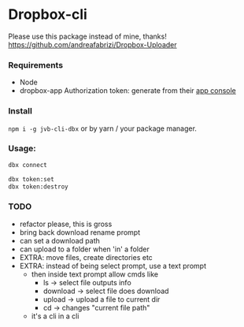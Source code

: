 # Dropbox-cli

Please use this package instead of mine, thanks!  
https://github.com/andreafabrizi/Dropbox-Uploader

### Requirements
- Node
- dropbox-app Authorization token: generate from their [app console](https://www.dropbox.com/developers/apps?_tk=pilot_lp&_ad=topbar4&_camp=myapps)

### Install 
`npm i -g jvb-cli-dbx` or by yarn / your package manager.

### Usage:
```sh
dbx connect
```
```sh
dbx token:set
dbx token:destroy
```


### TODO
- refactor please, this is gross
- bring back download rename prompt
- can set a download path
- can upload to a folder when 'in' a folder
- EXTRA: move files, create directories etc
- EXTRA: instead of being select prompt, use a text prompt
  - then inside text prompt allow cmds like
    - ls -> select file outputs info
    - download -> select file does download
    - upload -> upload a file to current dir
    - cd -> changes "current file path"
  - it's a cli in a cli